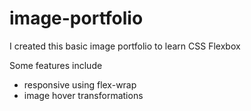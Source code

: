 # image-portfolio

I created this basic image portfolio to learn CSS Flexbox

Some features include
  - responsive using flex-wrap
  - image hover transformations
